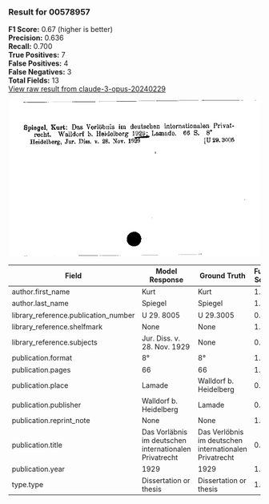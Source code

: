 ### Result for 00578957
**F1 Score:** 0.67 (higher is better)<br>**Precision:** 0.636<br>**Recall:** 0.700<br>**True Positives:** 7<br>**False Positives:** 4<br>**False Negatives:** 3<br>**Total Fields:** 13<br>[View raw result from claude-3-opus-20240229](https://github.com/RISE-UNIBAS/humanities_data_benchmark/blob/main/results/2025-09-02/T0145/request_T0145_00578957.json)

<img src="https://github.com/RISE-UNIBAS/humanities_data_benchmark/blob/main/benchmarks/zettelkatalog/images/00578957.jpg?raw=true" alt="00578957" width="600px">

| Field | Model Response | Ground Truth | Fuzzy Score | Match |
|-------|----------------|--------------|-------------|-------|
| author.first_name | Kurt | Kurt | 1.000 | ✅ |
| author.last_name | Spiegel | Spiegel | 1.000 | ✅ |
| library_reference.publication_number | U 29. 8005 | U 29.3005 | 0.842 | ❌ |
| library_reference.shelfmark | None | None | 1.000 | ✅ |
| library_reference.subjects | Jur. Diss. v. 28. Nov. 1929 | None | 0.000 | ❌ |
| publication.format | 8° | 8° | 1.000 | ✅ |
| publication.pages | 66 | 66 | 1.000 | ✅ |
| publication.place | Lamade | Walldorf b. Heidelberg | 0.214 | ❌ |
| publication.publisher | Walldorf b. Heidelberg | Lamade | 0.214 | ❌ |
| publication.reprint_note | None | None | 1.000 | ✅ |
| publication.title | Das Vorläbnis im deutschen internationalen Privatrecht | Das Verlöbnis im deutschen internationalen Privatrecht | 0.963 | ✅ |
| publication.year | 1929 | 1929 | 1.000 | ✅ |
| type.type | Dissertation or thesis | Dissertation or thesis | 1.000 | ✅ |
